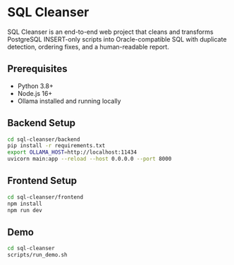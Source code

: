 # SQL Cleanser

SQL Cleanser is an end-to-end web project that cleans and transforms PostgreSQL INSERT-only scripts into Oracle-compatible SQL with duplicate detection, ordering fixes, and a human-readable report.

## Prerequisites

- Python 3.8+
- Node.js 16+
- Ollama installed and running locally

## Backend Setup

```bash
cd sql-cleanser/backend
pip install -r requirements.txt
export OLLAMA_HOST=http://localhost:11434
uvicorn main:app --reload --host 0.0.0.0 --port 8000
```

## Frontend Setup

```bash
cd sql-cleanser/frontend
npm install
npm run dev
```

## Demo

```bash
cd sql-cleanser
scripts/run_demo.sh
``` 